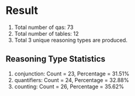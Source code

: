 # Result<br/>
1. Total number of qas: 73<br/>
2. Total number of tables: 12<br/>
3. Total 3 unique reasoning types are produced.<br/>
## **Reasoning Type Statistics**<br/>
1. conjunction: Count = 23, Percentage = 31.51%<br/>
2. quantifiers: Count = 24, Percentage = 32.88%<br/>
3. counting: Count = 26, Percentage = 35.62%<br/>
